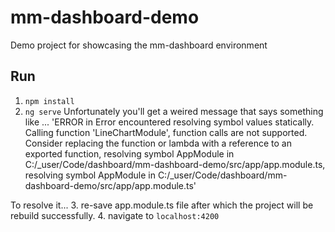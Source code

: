 # mm-dashboard-demo
Demo project for showcasing the mm-dashboard environment

## Run
1. `npm install`
2. `ng serve`
Unfortunately you'll get a weired message that says something like ...
'ERROR in Error encountered resolving symbol values statically. Calling function 'LineChartModule', function calls are not supported. Consider replacing the function or lambda with a reference to an exported function, resolving symbol AppModule in C:/_user/Code/dashboard/mm-dashboard-demo/src/app/app.module.ts, resolving symbol AppModule in C:/_user/Code/dashboard/mm-dashboard-demo/src/app/app.module.ts'

To resolve it...
3. re-save app.module.ts file after which the project will be rebuild successfully.
4. navigate to `localhost:4200`
